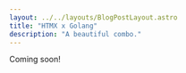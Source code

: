 ```yaml
---
layout: ../../layouts/BlogPostLayout.astro
title: "HTMX x Golang"
description: "A beautiful combo."
---
```


Coming soon!